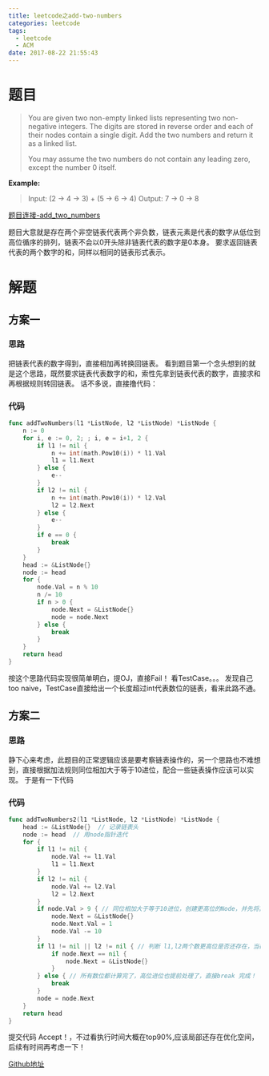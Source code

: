 ```yaml
---
title: leetcode之add-two-numbers
categories: leetcode
tags:
  - leetcode
  - ACM
date: 2017-08-22 21:55:43
---
```


# 题目

>You are given two non-empty linked lists representing two non-negative integers. The digits are stored in reverse order and each of their nodes contain a single digit. Add the two numbers and return it as a linked list.
>
>You may assume the two numbers do not contain any leading zero, except the number 0 itself.

**Example:**

>Input: (2 -> 4 -> 3) + (5 -> 6 -> 4)
>Output: 7 -> 0 -> 8

[题目连接-add_two_numbers](https://leetcode.com/problems/add-two-numbers/description/)

题目大意就是存在两个非空链表代表两个非负数，链表元素是代表的数字从低位到高位循序的排列，链表不会以0开头除非链表代表的数字是0本身。
要求返回链表代表的两个数字的和，同样以相同的链表形式表示。

# 解题

## 方案一 
### 思路
把链表代表的数字得到，直接相加再转换回链表。
看到题目第一个念头想到的就是这个思路，既然要求链表代表数字的和，索性先拿到链表代表的数字，直接求和再根据规则转回链表。
话不多说，直接撸代码：

### 代码

``` go
func addTwoNumbers(l1 *ListNode, l2 *ListNode) *ListNode {
	n := 0
	for i, e := 0, 2; ; i, e = i+1, 2 {
		if l1 != nil {
			n += int(math.Pow10(i)) * l1.Val
			l1 = l1.Next
		} else {
			e--
		}
		if l2 != nil {
			n += int(math.Pow10(i)) * l2.Val
			l2 = l2.Next
		} else {
			e--
		}
		if e == 0 {
			break
		}
	}
	head := &ListNode{}
	node := head
	for {
		node.Val = n % 10
		n /= 10
		if n > 0 {
			node.Next = &ListNode{}
			node = node.Next
		} else {
			break
		}
	}
	return head
}
```
按这个思路代码实现很简单明白，提OJ，直接Fail！
看TestCase。。。 发现自己too naive，TestCase直接给出一个长度超过int代表数位的链表，看来此路不通。
<!-- more -->
## 方案二
### 思路
静下心来考虑，此题目的正常逻辑应该是要考察链表操作的，另一个思路也不难想到，直接根据加法规则同位相加大于等于10进位，配合一些链表操作应该可以实现。
于是有一下代码

### 代码

``` go
func addTwoNumbers2(l1 *ListNode, l2 *ListNode) *ListNode {
	head := &ListNode{}  // 记录链表头
	node := head  // 用node指针迭代
	for {
		if l1 != nil {
			node.Val += l1.Val
			l1 = l1.Next
		}
		if l2 != nil {
			node.Val += l2.Val
			l2 = l2.Next
		}
		if node.Val > 9 { // 同位相加大于等于10进位，创建更高位的Node，并先将其val设为1，这个if写在前面主要是发现需要进位不需要考虑是否后面还有运算
			node.Next = &ListNode{}
			node.Next.Val = 1
			node.Val -= 10
		}
		if l1 != nil || l2 != nil { // 判断 l1,l2两个数更高位是否还存在，当都不存在时结束算法
			if node.Next == nil {
				node.Next = &ListNode{}
			}
		} else { // 所有数位都计算完了，高位进位也提前处理了，直接break 完成！
			break
		}
		node = node.Next
	}
	return head
}
```
提交代码 Accept！，不过看执行时间大概在top90%,应该局部还存在优化空间，后续有时间再考虑一下！

[Github地址](https://github.com/upupxjg/leetcode)